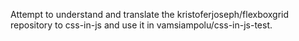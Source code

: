 Attempt to understand and translate the kristoferjoseph/flexboxgrid repository to css-in-js and use it in vamsiampolu/css-in-js-test.
